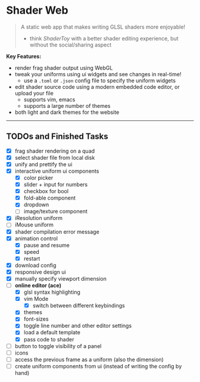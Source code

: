 # Shader Web

> A static web app that makes writing GLSL shaders more enjoyable!
> - think _ShaderToy_ with a better shader editing experience, but without the social/sharing aspect

**Key Features:**

- render frag shader output using WebGL
- tweak your uniforms using ui widgets and see changes in real-time!
  - use a `.toml` or `.json` config file to specify the uniform widgets 
- edit shader source code using a modern embedded code editor, or upload your file
  - supports vim, emacs
  - supports a large number of themes
- both light and dark themes for the website


---

## TODOs and Finished Tasks

- [x] frag shader rendering on a quad
- [x] select shader file from local disk
- [x] unify and prettify the ui
- [x] interactive uniform ui components
  - [x] color picker
  - [x] slider + input for numbers
  - [x] checkbox for bool
  - [x] fold-able component
  - [x] dropdown
  - [ ] image/texture component
- [x] iResolution uniform
- [ ] iMouse uniform
- [x] shader compilation error message
- [x] animation control
  - [x] pause and resume
  - [x] speed
  - [x] restart
- [x] download config
- [x] responsive design ui
- [x] manually specify viewport dimension
- [ ] **online editor (ace)**
  - [x] glsl syntax highlighting
  - [x] vim Mode
    - [x] switch between different keybindings
  - [x] themes
  - [x] font-sizes
  - [x] toggle line number and other editor settings
  - [x] load a default template
  - [x] pass code to shader
- [ ] button to toggle visibility of a panel
- [ ] icons
- [ ] access the previous frame as a uniform (also the dimension)
- [ ] create uniform components from ui (instead of writing the config by hand)
